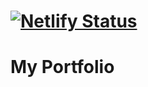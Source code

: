 # [![Netlify Status](https://api.netlify.com/api/v1/badges/9564727c-c73c-4daa-aa25-8dd0b55a3bf2/deploy-status)](https://app.netlify.com/sites/ricobuez/deploys)
# My Portfolio
